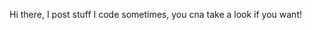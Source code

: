 Hi there, I post stuff I code sometimes, you cna take a look if you want!


<!---
glorithebest/glorithebest is a ✨ special ✨ repository because its `README.md` (this file) appears on your GitHub profile.
You can click the Preview link to take a look at your changes.
--->

